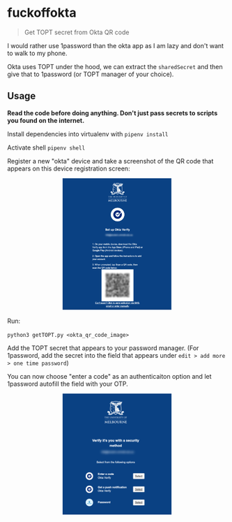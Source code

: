 # fuckoffokta

> Get TOPT secret from Okta QR code

I would rather use 1password than the okta app as I am lazy and don't want to walk to my phone.

Okta uses TOPT under the hood, we can extract the `sharedSecret` and then give that to 1password (or TOPT manager of your choice).

## Usage

**Read the code before doing anything. Don't just pass secrets to scripts you found on the internet.**

Install dependencies into virtualenv with `pipenv install`

Activate shell `pipenv shell`

Register a new "okta" device and take a screenshot of the QR code that appears on this device registration screen:

<center>
  <img src="./assets/registration.png" width="250" />
</center>

Run:

`python3 getTOPT.py <okta_qr_code_image>`


Add the TOPT secret that appears to your password manager.
(For 1password, add the secret into the field that appears under `edit > add more > one time password`)

You can now choose "enter a code" as an authenticaiton option and let 1password autofill the field with your OTP.

<center>
  <img src="./assets/auth.png" width="250" />
</center>